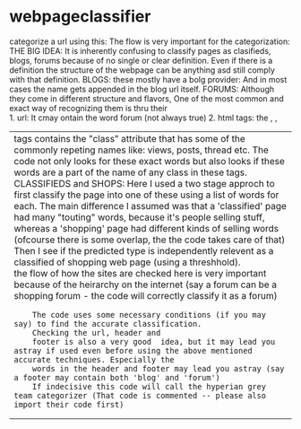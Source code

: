 # webpageclassifier

categorize a url using this: The flow is very important for the categorization:
THE BIG IDEA: It is inherently confusing to classify pages as clasifieds, blogs, forums because of no single or clear definition.
Even if there is a definition the structure of the webpage can be anything asd still comply with that definition.
BLOGS: these mostly have a bolg provider: And in most cases the name gets appended in the blog url itself.
FORUMS: Although they come in different structure and flavors, One of the most common and exact way of recognizing them is thru their	
			1. url: It cmay ontain the word forum (not always true)
			2. html tags: the <table>, <tr>, <td> tags contains the "class" attribute that has some of the commonly repeting names like: views, posts, thread etc.
			The code not only looks for these exact words but also looks if these words are a part of the name of any class in these tags.
 CLASSIFIEDS and SHOPS: Here I used a two stage approch to first classify the page into one of these using a list of words for each.
						 The main difference I assumed was that a 'classified' page had many "touting" words, because it's people selling stuff,
						 whereas a 'shopping' page had different kinds of selling words (ofcourse there is some overlap, the the code takes care of that)
						 Then I see if the predicted type is independently relevent as a classified of shopping web page (using a threshhold).				
		the flow of how the sites are checked here is very important because of the heirarchy on the internet (say a forum can be a shopping forum - 
		the code will correctly classify it as a forum)		
	 
		The code uses some necessary conditions (if you may say) to find the accurate classification.
		Checking the url, header and 
		footer is also a very good	idea, but it may lead you astray if used even before using the above mentioned accurate techniques. Especially the 
		words in the header and footer may lead you astray (say a footer may contain both 'blog' and 'forum')	
		If indecisive this code will call the hyperian grey team categorizer (That code is commented -- please also import their code first)
